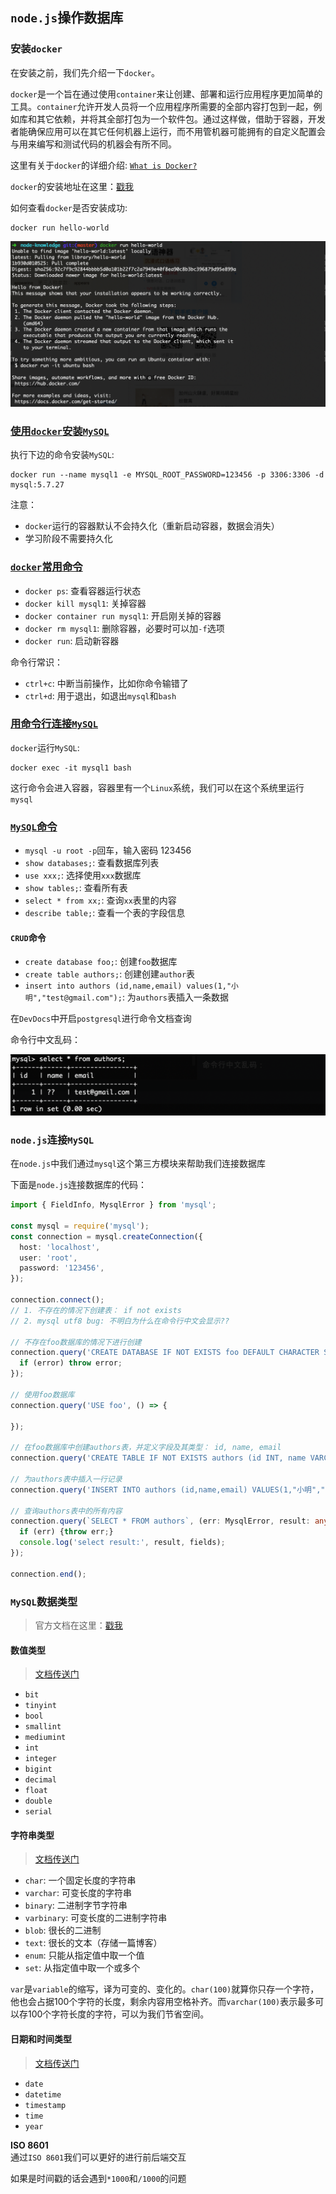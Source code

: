 ## `node.js`操作数据库
### 安装`docker`
在安装之前，我们先介绍一下`docker`。

`docker`是一个旨在通过使用`container`来让创建、部署和运行应用程序更加简单的工具。`container`允许开发人员将一个应用程序所需要的全部内容打包到一起，例如库和其它依赖，并将其全部打包为一个软件包。通过这样做，借助于容器，开发者能确保应用可以在其它任何机器上运行，而不用管机器可能拥有的自定义配置会与用来编写和测试代码的机器会有所不同。

这里有关于`docker`的详细介绍: [`What is Docker?`](https://opensource.com/resources/what-docker)

`docker`的安装地址在这里：[戳我](https://hub.docker.com/)

如何查看`docker`是否安装成功:  
```shell script
docker run hello-world
```
![](https://raw.githubusercontent.com/wangkaiwd/drawing-bed/master/docker-install-hello-world.png)

### [使用`docker`安装`MySQL`](https://hub.docker.com/_/mysql) 
执行下边的命令安装`MySQL`:
```shell script
docker run --name mysql1 -e MYSQL_ROOT_PASSWORD=123456 -p 3306:3306 -d mysql:5.7.27
```

注意：
* `docker`运行的容器默认不会持久化（重新启动容器，数据会消失）
* 学习阶段不需要持久化

### [`docker`常用命令](https://docs.docker.com/engine/reference/commandline/docker/)
* `docker ps`: 查看容器运行状态
* `docker kill mysql1`: 关掉容器
* `docker container run mysql1`: 开启刚关掉的容器
* `docker rm mysql1`: 删除容器，必要时可以加`-f`选项
*  `docker run`: 启动新容器

命令行常识： 
* `ctrl+c`: 中断当前操作，比如你命令输错了
* `ctrl+d`: 用于退出，如退出`mysql`和`bash`
### [用命令行连接`MySQL`](https://dev.mysql.com/doc/refman/8.0/en/connecting-disconnecting.html)

`docker`运行`MySQL`:  
```shell script
docker exec -it mysql1 bash
```
这行命令会进入容器，容器里有一个`Linux`系统，我们可以在这个系统里运行`mysql`

### [`MySQL`命令](http://g2pc1.bu.edu/~qzpeng/manual/MySQL%20Commands.htm)
* `mysql -u root -p`回车，输入密码 123456
* `show databases;`: 查看数据库列表
* `use xxx;`: 选择使用`xxx`数据库
* `show tables;`: 查看所有表
* `select * from xx;`: 查询`xx`表里的内容
* `describe table;`: 查看一个表的字段信息 

#### `CRUD`命令

*  `create database foo;`: 创建`foo`数据库
* `create table authors;`: 创建创建`author`表
* `insert into authors (id,name,email) values(1,"小明","test@gmail.com");`: 为`authors`表插入一条数据

在`DevDocs`中开启`postgresql`进行命令文档查询

命令行中文乱码：

![](https://raw.githubusercontent.com/wangkaiwd/drawing-bed/master/mysql-chinese-messy-code.png)

### `node.js`连接`MySQL`
在`node.js`中我们通过`mysql`这个第三方模块来帮助我们连接数据库

下面是`node.js`连接数据库的代码：  
```typescript
import { FieldInfo, MysqlError } from 'mysql';

const mysql = require('mysql');
const connection = mysql.createConnection({
  host: 'localhost',
  user: 'root',
  password: '123456',
});

connection.connect();
// 1. 不存在的情况下创建表： if not exists
// 2. mysql utf8 bug: 不明白为什么在命令行中文会显示??

// 不存在foo数据库的情况下进行创建
connection.query('CREATE DATABASE IF NOT EXISTS foo DEFAULT CHARACTER SET utf8mb4 COLLATE utf8mb4_unicode_ci', (error: MysqlError, results: any, fields: FieldInfo) => {
  if (error) throw error;
});

// 使用foo数据库
connection.query('USE foo', () => {

});

// 在foo数据库中创建authors表，并定义字段及其类型： id, name, email
connection.query('CREATE TABLE IF NOT EXISTS authors (id INT, name VARCHAR(20), email VARCHAR(20))');

// 为authors表中插入一行记录
connection.query('INSERT INTO authors (id,name,email) VALUES(1,"小明","test@gmail.com")');

// 查询authors表中的所有内容
connection.query(`SELECT * FROM authors`, (err: MysqlError, result: any, fields: FieldInfo) => {
  if (err) {throw err;}
  console.log('select result:', result, fields);
});

connection.end();
```

### `MySQL`数据类型
> 官方文档在这里：[戳我](https://dev.mysql.com/doc/refman/8.0/en/data-type-overview.html)

#### 数值类型
> [文档传送门](https://dev.mysql.com/doc/refman/8.0/en/numeric-type-overview.html) 

* `bit`
* `tinyint`
* `bool`
* `smallint`
* `mediumint`
* `int`
* `integer`
* `bigint`
* `decimal`
* `float`
* `double`
* `serial`

#### 字符串类型
> [文档传送门](https://dev.mysql.com/doc/refman/8.0/en/string-type-overview.html)

* `char`: 一个固定长度的字符串 
* `varchar`: 可变长度的字符串
* `binary`: 二进制字节字符串
* `varbinary`: 可变长度的二进制字符串
* `blob`: 很长的二进制 
* `text`: 很长的文本（存储一篇博客）
* `enum`: 只能从指定值中取一个值
* `set`: 从指定值中取一个或多个

`var`是`variable`的缩写，译为可变的、变化的。`char(100)`就算你只存一个字符，他也会占据100个字符的长度，剩余内容用空格补齐。而`varchar(100)`表示最多可以存100个字符长度的字符，可以为我们节省空间。

#### 日期和时间类型
> [文档传送门](https://dev.mysql.com/doc/refman/8.0/en/date-and-time-type-overview.html)

* `date`
* `datetime`
* `timestamp`
* `time`
* `year`

**ISO 8601**  
通过`ISO 8601`我们可以更好的进行前后端交互

如果是时间戳的话会遇到`*1000`和`/1000`的问题



